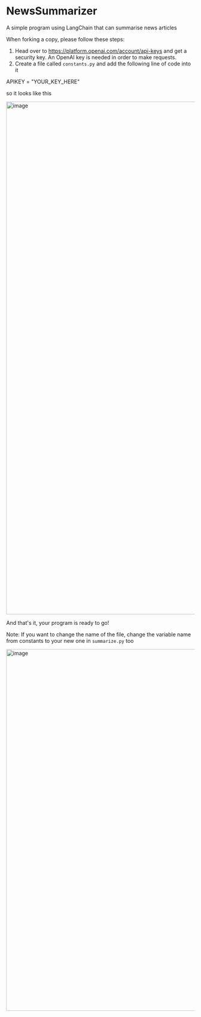 # NewsSummarizer
A simple program using LangChain that can summarise news articles

When forking a copy, please follow these steps:


1) Head over to https://platform.openai.com/account/api-keys and get a security key. An OpenAI key is needed in order to make requests.
2) Create a file called `constants.py` and add the following line of code into it

APIKEY = "YOUR_KEY_HERE"

so it looks like this

<img width="1368" alt="image" src="https://github.com/CypherGuy/GPT/assets/74025064/9717ad5d-cd75-4a50-a3b7-7f557401a101">

And that's it, your program is ready to go!

Note: If you want to change the name of the file, change the variable name from constants to your new one in `summarize.py` too

<img width="965" alt="image" src="https://github.com/CypherGuy/GPT/assets/74025064/ce069f05-30e2-4d39-a895-5dcd4547b328">

